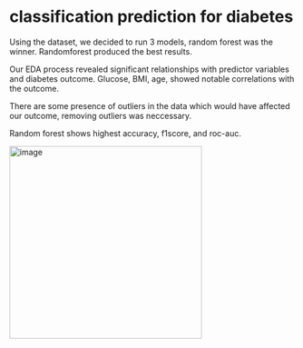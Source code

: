 # classification prediction for diabetes




Using the dataset, 
we decided to run 3 models, random forest was the winner.
Randomforest produced the best results.

Our EDA process revealed significant relationships with predictor variables and diabetes outcome.
Glucose, BMI, age, showed notable correlations with the outcome.

There are some presence of outliers in the data which would have affected our outcome, removing outliers was neccessary.

Random forest shows highest accuracy, f1score, and roc-auc.

<img width="339" alt="image" src="https://github.com/widemangojutsu/classificationproject/assets/90173140/8d07ad3e-4c6d-41c0-9006-1dec69651184">
